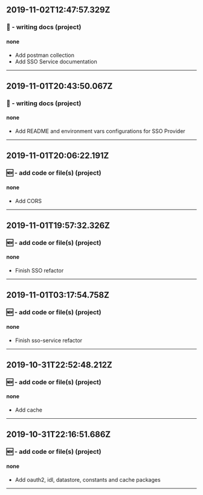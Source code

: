 ## 2019-11-02T12:47:57.329Z
### 📝 - writing docs (project)

#### none

- Add postman collection
- Add SSO Service documentation

-----------------------------

## 2019-11-01T20:43:50.067Z
### 📝 - writing docs (project)

#### none

- Add README and environment vars configurations for SSO Provider

-----------------------------

## 2019-11-01T20:06:22.191Z
### 🆕 - add code or file(s) (project)

#### none

- Add CORS

-----------------------------

## 2019-11-01T19:57:32.326Z
### 🆕 - add code or file(s) (project)

#### none

- Finish SSO refactor

-----------------------------

## 2019-11-01T03:17:54.758Z
### 🆕 - add code or file(s) (project)

#### none

- Finish sso-service refactor

-----------------------------

## 2019-10-31T22:52:48.212Z
### 🆕 - add code or file(s) (project)

#### none

- Add cache

-----------------------------

## 2019-10-31T22:16:51.686Z
### 🆕 - add code or file(s) (project)

#### none

- Add oauth2, idl, datastore, constants and cache packages

-----------------------------

